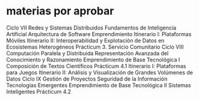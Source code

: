 # materias por aprobar
Ciclo VII
Redes y Sistemas Distribuidos
Fundamentos de Inteligencia Artificial
Arquitectura de Software
Emprendimiento
Itinerario I: Plataformas Móviles
Itinerario II: Interoperabilidad y Explotación de Datos en Ecosistemas Heterogéneos
Prácticum 3. Servicio Comunitario
Ciclo VIII
Computación Paralela y Distribuida
Representación Avanzada del Conocimiento y Razonamiento
Emprendimiento de Base Tecnológica I
Composición de Textos Científicos
Prácticum 4.1
Itinerario I: Plataformas para Juegos
Itinerario II: Análisis y Visualización de Grandes Volúmenes de Datos
Ciclo IX
Gestión de Proyectos
Seguridad de la Información
Tecnologías Emergentes
Emprendimiento de Base Tecnológica II
Sistemas Inteligentes
Prácticum 4.2
